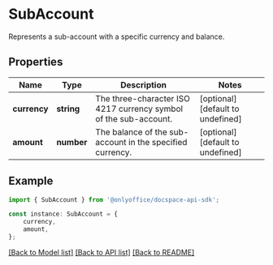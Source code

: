 # SubAccount

Represents a sub-account with a specific currency and balance.

## Properties

Name | Type | Description | Notes
------------ | ------------- | ------------- | -------------
**currency** | **string** | The three-character ISO 4217 currency symbol of the sub-account. | [optional] [default to undefined]
**amount** | **number** | The balance of the sub-account in the specified currency. | [optional] [default to undefined]

## Example

```typescript
import { SubAccount } from '@onlyoffice/docspace-api-sdk';

const instance: SubAccount = {
    currency,
    amount,
};
```

[[Back to Model list]](../README.md#documentation-for-models) [[Back to API list]](../README.md#documentation-for-api-endpoints) [[Back to README]](../README.md)
